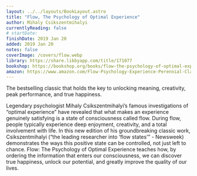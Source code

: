 ```yaml
---
layout: ../../layouts/BookLayout.astro
title: "Flow, The Psychology of Optimal Experience"
author: Mihaly Csikszentmihalyi
currentlyReading: false
# startDate:
finishDate: 2019 Jan 20
added: 2019 Jan 20
notes: false
coverImage: /covers/flow.webp
library: https://share.libbyapp.com/title/171077
bookshop: https://bookshop.org/books/flow-the-psychology-of-optimal-experience/9780061339202
amazon: https://www.amazon.com/Flow-Psychology-Experience-Perennial-Classics/dp/0061339202
---
```


The bestselling classic that holds the key to unlocking meaning, creativity, peak performance, and true happiness.

Legendary psychologist Mihaly Csikszentmihalyi’s famous investigations of “optimal experience” have revealed that what makes an experience genuinely satisfying is a state of consciousness called flow. During flow, people typically experience deep enjoyment, creativity, and a total involvement with life. In this new edition of his groundbreaking classic work, Csikszentmihalyi (“the leading researcher into ‘flow states’” - Newsweek) demonstrates the ways this positive state can be controlled, not just left to chance. Flow: The Psychology of Optimal Experience teaches how, by ordering the information that enters our consciousness, we can discover true happiness, unlock our potential, and greatly improve the quality of our lives.  
